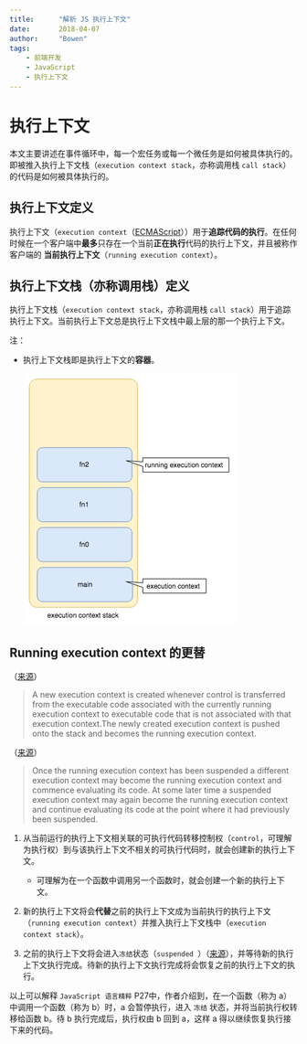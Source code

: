 ```yaml
---
title:      "解析 JS 执行上下文"
date:       2018-04-07
author:     "Bowen"
tags:
    - 前端开发
    - JavaScript
    - 执行上下文
---
```


# 执行上下文

本文主要讲述在事件循环中，每一个宏任务或每一个微任务是如何被具体执行的。即被推入执行上下文栈（`execution context stack`，亦称调用栈 `call stack`）的代码是如何被具体执行的。

## 执行上下文定义

执行上下文（`execution context`（[ECMAScript][ECMAScript-execution-context]））用于**追踪代码的执行**。在任何时候在一个客户端中**最多**只存在一个当前**正在执行**代码的执行上下文，并且被称作客户端的 **当前执行上下文**（`running execution context`）。

## 执行上下文栈（亦称调用栈）定义

执行上下文栈（`execution context stack`，亦称调用栈 `call stack`）用于追踪执行上下文。当前执行上下文总是执行上下文栈中最上层的那一个执行上下文。

注：
  - 执行上下文栈即是执行上下文的**容器**。

      ![execution-context](./execution-context.png)

## Running execution context 的更替

（[来源][ECMAScript-execution-context]）

> A new execution context is created whenever control is transferred from the executable code associated with the currently running execution context to executable code that is not associated with that execution context.The newly created execution context is pushed onto the stack and becomes the running execution context.

（[来源][suspended]）

> Once the running execution context has been suspended a different execution context may become the running execution context and commence evaluating its code. At some later time a suspended execution context may again become the running execution context and continue evaluating its code at the point where it had previously been suspended. 

1. 从当前运行的执行上下文相关联的可执行代码转移控制权（`control`，可理解为执行权）到与该执行上下文不相关的可执行代码时，就会创建新的执行上下文。

    - 可理解为在一个函数中调用另一个函数时，就会创建一个新的执行上下文。

2. 新的执行上下文将会**代替**之前的执行上下文成为当前执行的执行上下文（`running execution context`）并推入执行上下文栈中（`execution context stack`）。

3. 之前的执行上下文将会进入`冻结`状态（`suspended `）（[来源][suspended]），并等待新的执行上下文执行完成。待新的执行上下文执行完成将会恢复之前的执行上下文的执行。

以上可以解释 `JavaScript 语言精粹` P27中，作者介绍到，在一个函数（称为 a）中调用一个函数（称为 b）时，a 会暂停执行，进入 `冻结` 状态，并将当前执行权转移给函数 b。待 b 执行完成后，执行权由 b 回到 a，这样 a 得以继续恢复执行接下来的代码。

[ECMAScript-execution-context]:https://www.ecma-international.org/ecma-262/#sec-execution-contexts

[suspended]:https://www.ecma-international.org/ecma-262/#table-22
